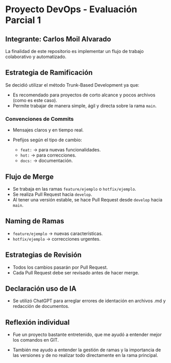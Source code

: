 # Proyecto DevOps - Evaluación Parcial 1

## Integrante: Carlos Moil Alvarado

La finalidad de este repositorio es implementar un flujo de trabajo
colaborativo y automatizado.

## Estrategia de Ramificación

Se decidió utilizar el método Trunk-Based Development ya que:

- Es recomendado para proyectos de corto alcance y pocos archivos (como es este caso).
- Permite trabajar de manera simple, ágil y directa sobre la rama `main`.

### Convenciones de Commits

- Mensajes claros y en tiempo real.
- Prefijos según el tipo de cambio:

  - `feat:` → para nuevas funcionalidades.
  - `hot:` → para correcciones.
  - `docs:` → documentación.

## Flujo de Merge

- Se trabaja en las ramas `feature/ejemplo` o `hotfix/ejemplo`.
- Se realiza Pull Request hacia `develop`.
- Al tener una versión estable, se hace Pull Request desde `develop`
  hacia `main`.

## Naming de Ramas

- `feature/ejemplo` → nuevas características.
- `hotfix/ejemplo` → correcciones urgentes.

## Estrategias de Revisión

- Todos los cambios pasarán por Pull Request.
- Cada Pull Request debe ser revisado antes de hacer merge.

## Declaración uso de IA

- Se utilizó ChatGPT para arreglar errores de identación 
en archivos .md y redacción de documentos.

## Reflexión individual

- Fue un proyecto bastante entretenido, que me ayudó a 
entender mejor los comandos en GIT.

- También me ayudo a entender la gestión de ramas y la importancia de las 
versiones y de no realizar todo directamente en la rama principal.
